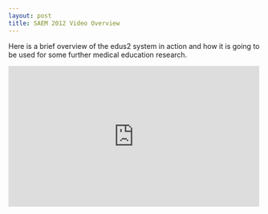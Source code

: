 ```yaml
---
layout: post
title: SAEM 2012 Video Overview
---
```


Here is a brief overview of the edus2 system in action and how it is going to be used for some further medical education research.

<iframe src="http://player.vimeo.com/video/42133681?title=0&amp;byline=0&amp;portrait=0&amp;color=26408f" width="500" height="281" frameborder="0" webkitAllowFullScreen mozallowfullscreen allowFullScreen></iframe>
